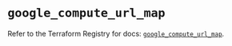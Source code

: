 # `google_compute_url_map`

Refer to the Terraform Registry for docs: [`google_compute_url_map`](https://registry.terraform.io/providers/hashicorp/google/5.25.0/docs/resources/compute_url_map).
